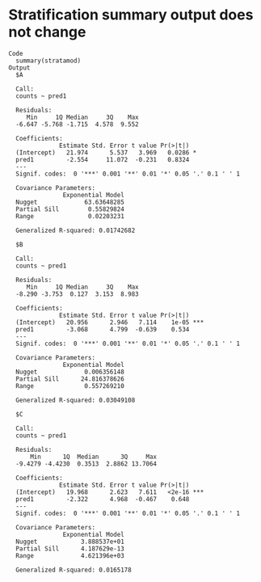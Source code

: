 # Stratification summary output does not change

    Code
      summary(stratamod)
    Output
      $A
      
      Call:
      counts ~ pred1
      
      Residuals:
         Min     1Q Median     3Q    Max 
      -6.647 -5.768 -1.715  4.578  9.552 
      
      Coefficients:
                  Estimate Std. Error t value Pr(>|t|)  
      (Intercept)   21.974      5.537   3.969   0.0286 *
      pred1         -2.554     11.072  -0.231   0.8324  
      ---
      Signif. codes:  0 '***' 0.001 '**' 0.01 '*' 0.05 '.' 0.1 ' ' 1
      
      Covariance Parameters:
                   Exponential Model
      Nugget             63.63648285
      Partial Sill        0.55829824
      Range               0.02203231
      
      Generalized R-squared: 0.01742682 
      
      $B
      
      Call:
      counts ~ pred1
      
      Residuals:
         Min     1Q Median     3Q    Max 
      -8.290 -3.753  0.127  3.153  8.983 
      
      Coefficients:
                  Estimate Std. Error t value Pr(>|t|)    
      (Intercept)   20.956      2.946   7.114    1e-05 ***
      pred1         -3.068      4.799  -0.639    0.534    
      ---
      Signif. codes:  0 '***' 0.001 '**' 0.01 '*' 0.05 '.' 0.1 ' ' 1
      
      Covariance Parameters:
                   Exponential Model
      Nugget             0.006356148
      Partial Sill      24.816378626
      Range              0.557269210
      
      Generalized R-squared: 0.03049108 
      
      $C
      
      Call:
      counts ~ pred1
      
      Residuals:
          Min      1Q  Median      3Q     Max 
      -9.4279 -4.4230  0.3513  2.8862 13.7064 
      
      Coefficients:
                  Estimate Std. Error t value Pr(>|t|)    
      (Intercept)   19.968      2.623   7.611   <2e-16 ***
      pred1         -2.322      4.968  -0.467    0.648    
      ---
      Signif. codes:  0 '***' 0.001 '**' 0.01 '*' 0.05 '.' 0.1 ' ' 1
      
      Covariance Parameters:
                   Exponential Model
      Nugget            3.888537e+01
      Partial Sill      4.187629e-13
      Range             4.621396e+03
      
      Generalized R-squared: 0.0165178 
      

